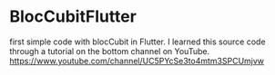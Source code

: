 # BlocCubitFlutter
first simple code with blocCubit in Flutter.
I learned this source code through a tutorial on the bottom channel on YouTube.
https://www.youtube.com/channel/UC5PYcSe3to4mtm3SPCUmjvw
